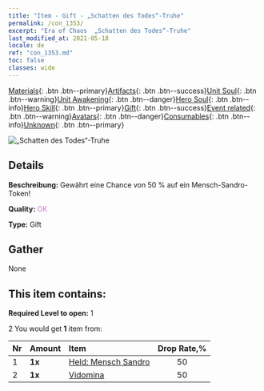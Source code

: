 ```yaml
---
title: "Item - Gift - „Schatten des Todes“-Truhe"
permalink: /con_1353/
excerpt: "Era of Chaos  „Schatten des Todes“-Truhe"
last_modified_at: 2021-05-18
locale: de
ref: "con_1353.md"
toc: false
classes: wide
---
```

 [Materials](/ItemsDE/){: .btn .btn--primary}[Artifacts](/ItemsDE/Artifacts/){: .btn .btn--success}[Unit Soul](/ItemsDE/UnitSoul/){: .btn .btn--warning}[Unit Awakening](/ItemsDE/UnitAwakening/){: .btn .btn--danger}[Hero Soul](/ItemsDE/HeroSoul/){: .btn .btn--info}[Hero Skill](/ItemsDE/HeroSkill/){: .btn .btn--primary}[Gift](/ItemsDE/Gift/){: .btn .btn--success}[Event related](/ItemsDE/Events/){: .btn .btn--warning}[Avatars](/ItemsDE/Avatars/){: .btn .btn--danger}[Consumables](/ItemsDE/Consumables/){: .btn .btn--info}[Unknown](/ItemsDE/Unknown/){: .btn .btn--primary}

 ![„Schatten des Todes“-Truhe](/images/t/i_906030.png)

## Details
 **Beschreibung:** Gewährt eine Chance von 50 % auf ein Mensch-Sandro-Token!

 **Quality:** <span style="color: #DA70D6">OK</span>

 **Type:** Gift

## Gather

  None

## This item contains:

 **Required Level to open:** 1

 2 You would get **1** item  from:

  | Nr | Amount |     Item    | Drop Rate,% |
  |:---|:-------|:------------|:---------:|
  | 1 |  **1x** | [Held: Mensch Sandro](/ItemsDE/her_373/) | 50 | 
  | 2 |  **1x** | [Vidomina](/ItemsDE/her_372/) | 50 | 
